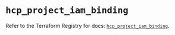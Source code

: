 # `hcp_project_iam_binding`

Refer to the Terraform Registry for docs: [`hcp_project_iam_binding`](https://registry.terraform.io/providers/hashicorp/hcp/0.110.0/docs/resources/project_iam_binding).
